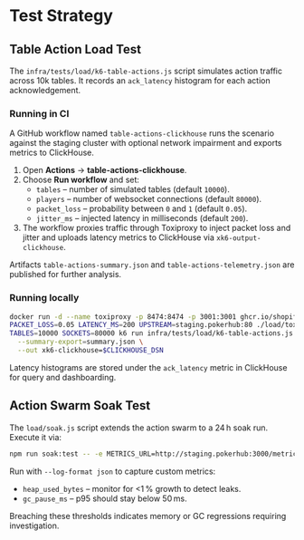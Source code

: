 # Test Strategy

## Table Action Load Test

The `infra/tests/load/k6-table-actions.js` script simulates action traffic across 10k tables. It records an `ack_latency` histogram for each action acknowledgement.

### Running in CI

A GitHub workflow named `table-actions-clickhouse` runs the scenario against the staging cluster with optional network impairment and exports metrics to ClickHouse.

1. Open **Actions** → **table-actions-clickhouse**.
2. Choose **Run workflow** and set:
   - `tables` – number of simulated tables (default `10000`).
   - `players` – number of websocket connections (default `80000`).
   - `packet_loss` – probability between `0` and `1` (default `0.05`).
   - `jitter_ms` – injected latency in milliseconds (default `200`).
3. The workflow proxies traffic through Toxiproxy to inject packet loss and jitter and uploads latency metrics to ClickHouse via `xk6-output-clickhouse`.

Artifacts `table-actions-summary.json` and `table-actions-telemetry.json` are published for further analysis.

### Running locally

```bash
docker run -d --name toxiproxy -p 8474:8474 -p 3001:3001 ghcr.io/shopify/toxiproxy
PACKET_LOSS=0.05 LATENCY_MS=200 UPSTREAM=staging.pokerhub:80 ./load/toxiproxy.sh
TABLES=10000 SOCKETS=80000 k6 run infra/tests/load/k6-table-actions.js \
  --summary-export=summary.json \
  --out xk6-clickhouse=$CLICKHOUSE_DSN
```

Latency histograms are stored under the `ack_latency` metric in ClickHouse for query and dashboarding.

## Action Swarm Soak Test

The `load/soak.js` script extends the action swarm to a 24 h soak run. Execute it via:

```bash
npm run soak:test -- -e METRICS_URL=http://staging.pokerhub:3000/metrics
```

Run with `--log-format json` to capture custom metrics:

- `heap_used_bytes` – monitor for <1 % growth to detect leaks.
- `gc_pause_ms` – p95 should stay below 50 ms.

Breaching these thresholds indicates memory or GC regressions requiring investigation.

